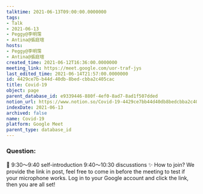 ```yaml
---
talktime: 2021-06-13T09:00:00.0000000
tags:
- Talk
- 2021-06-13
- Peggy@李明霈
- Antina@張庭瑄
hosts:
- Peggy@李明霈
- Antina@張庭瑄
created_time: 2021-06-12T16:36:00.0000000
meeting_link: https://meet.google.com/uor-traf-jys
last_edited_time: 2021-06-14T21:57:00.0000000
id: 4429ce7b-b44d-40db-8bed-cbba2c405cac
title: Covid-19
object: page
parent_database_id: e9339446-880f-4ef0-8ad7-8ad1f507dded
notion_url: https://www.notion.so/Covid-19-4429ce7bb44d40db8bedcbba2c405cac
indexDate: 2021-06-13
archived: false
name: Covid-19
platform: Google Meet
parent_type: database_id
---
```


### Question:


   
   
   
   
   
📅
9:30～9:40 self-introduction
9:40～10:30 discusstions
✨
How to join?
We provide the link in post, feel free to come in before the meeting to test if your microphone works. Log in to your Google account and click the link, then you are all set!

